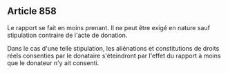 Article 858
----
Le rapport se fait en moins prenant. Il ne peut être exigé en nature sauf
stipulation contraire de l'acte de donation.

Dans le cas d'une telle stipulation, les aliénations et constitutions de droits
réels consenties par le donataire s'éteindront par l'effet du rapport à moins
que le donateur n'y ait consenti.
